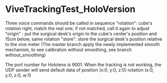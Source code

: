 # ViveTrackingTest_HoloVersion
Three voice commands should be called in sequence
"rotation": cube's rotation right, match the real one; if not matched, call it again to adjust
"origin" : put the surgical desk's origin to the cube's center's position and 15cm below, same rotation
"store": store the surgical desk's position relative to the vive meter
(The master branch apply the newly implemented smooth mechanism, to see calibration without smoothing, see branch without_smoothing)

The port number for Hololens is 9001. 
When the tracking is not working, the UDP sender will send default data of position (x:0, y:0, z:0) rotation (x:0, y:0, z:0, w:1)

